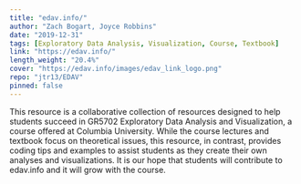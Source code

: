 ```yaml
---
title: "edav.info/"
author: "Zach Bogart, Joyce Robbins"
date: "2019-12-31"
tags: [Exploratory Data Analysis, Visualization, Course, Textbook]
link: "https://edav.info/"
length_weight: "20.4%"
cover: "https://edav.info/images/edav_link_logo.png"
repo: "jtr13/EDAV"
pinned: false
---
```


This resource is a collaborative collection of resources designed to help students succeed in GR5702 Exploratory Data Analysis and Visualization, a course offered at Columbia University. While the course lectures and textbook focus on theoretical issues, this resource, in contrast, provides coding tips and examples to assist students as they create their own analyses and visualizations. It is our hope that students will contribute to edav.info and it will grow with the course.
